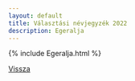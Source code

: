 ```yaml
---
layout: default
title: Választási névjegyzék 2022
description: Egeralja
---
```


{% include Egeralja.html %}

[Vissza](./)